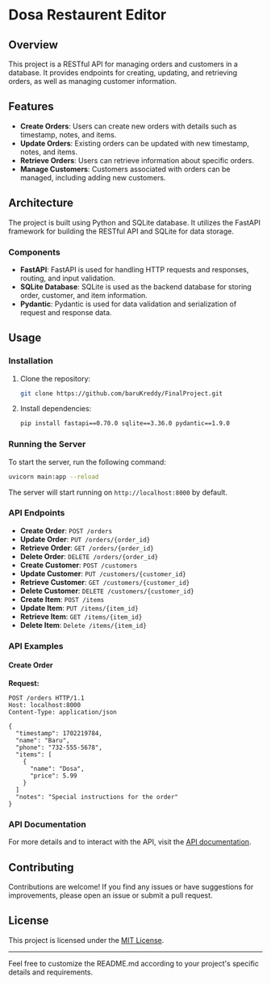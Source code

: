 # Dosa Restaurent Editor

## Overview

This project is a RESTful API for managing orders and customers in a database. It provides endpoints for creating, updating, and retrieving orders, as well as managing customer information.

## Features

- **Create Orders**: Users can create new orders with details such as timestamp, notes, and items.
- **Update Orders**: Existing orders can be updated with new timestamp, notes, and items.
- **Retrieve Orders**: Users can retrieve information about specific orders.
- **Manage Customers**: Customers associated with orders can be managed, including adding new customers.

## Architecture

The project is built using Python and SQLite database. It utilizes the FastAPI framework for building the RESTful API and SQLite for data storage.

### Components

- **FastAPI**: FastAPI is used for handling HTTP requests and responses, routing, and input validation.
- **SQLite Database**: SQLite is used as the backend database for storing order, customer, and item information.
- **Pydantic**: Pydantic is used for data validation and serialization of request and response data.

## Usage

### Installation

1. Clone the repository:

    ```bash
    git clone https://github.com/baruKreddy/FinalProject.git
    ```
2. Install dependencies:

    ```bash
    pip install fastapi==0.70.0 sqlite==3.36.0 pydantic==1.9.0
    ```

### Running the Server

To start the server, run the following command:

```bash
uvicorn main:app --reload
```

The server will start running on `http://localhost:8000` by default.

### API Endpoints

- **Create Order**: `POST /orders`
- **Update Order**: `PUT /orders/{order_id}`
- **Retrieve Order**: `GET /orders/{order_id}`
- **Delete Order**: `DELETE /orders/{order_id}`
- **Create Customer**: `POST /customers`
- **Update Customer**: `PUT /customers/{customer_id}`
- **Retrieve Customer**: `GET /customers/{customer_id}`
- **Delete Customer**: `DELETE /customers/{customer_id}`
- **Create Item**: `POST /items`
- **Update Item**: `PUT /items/{item_id}`
- **Retrieve Item**: `GET /items/{item_id}`
- **Delete Item**: `Delete /items/{item_id}`

### API Examples

#### Create Order

**Request:**
```http
POST /orders HTTP/1.1
Host: localhost:8000
Content-Type: application/json

{
  "timestamp": 1702219784,
  "name": "Baru",
  "phone": "732-555-5678",
  "items": [
    {
      "name": "Dosa",
      "price": 5.99
    }
  ]
  "notes": "Special instructions for the order"
}
```

### API Documentation

For more details and to interact with the API, visit the [API documentation](http://127.0.0.1:8000/docs#/).


## Contributing

Contributions are welcome! If you find any issues or have suggestions for improvements, please open an issue or submit a pull request.

## License

This project is licensed under the [MIT License](LICENSE).

---

Feel free to customize the README.md according to your project's specific details and requirements.
